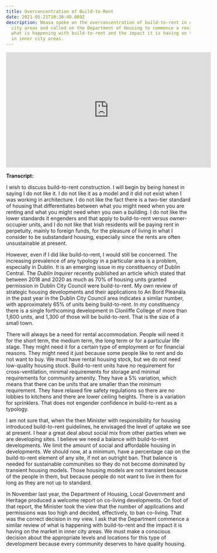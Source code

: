 ```yaml
---
title: Overconcentration of Build-to-Rent
date: 2021-05-21T10:30:49.089Z
description: Neasa spoke on the overconcentration of build-to-rent in our inner
  city areas and called on the Department of Housing to commence a review of
  what is happening with build-to-rent and the impact it is having on the market
  in inner city areas.
---
```

<iframe width="560" height="315" src="https://www.youtube.com/embed/ViBesyZvnAk" title="YouTube video player" frameborder="0" allow="accelerometer; autoplay; clipboard-write; encrypted-media; gyroscope; picture-in-picture" allowfullscreen></iframe>



**Transcript:**

I wish to discuss build-to-rent construction. I will begin by being honest in saying I do not like it. I do not like it as a model and it did not exist when I was working in architecture. I do not like the fact there is a two-tier standard of housing that differentiates between what you might need when you are renting and what you might need when you own a building. I do not like the lower standards it engenders and that apply to build-to-rent versus owner-occupier units, and I do not like that Irish residents will be paying rent in perpetuity, mainly to foreign funds, for the pleasure of living in what I consider to be substandard housing, especially since the rents are often unsustainable at present.

However, even if I did like build-to-rent, I would still be concerned. The increasing prevalence of any typology in a particular area is a problem, especially in Dublin. It is an emerging issue in my constituency of Dublin Central. The *Dublin Inquirer* recently published an article which stated that between 2018 and 2020 as much as 70% of housing units granted permission in Dublin City Council were build-to-rent. My own review of strategic housing developments and their applications to An Bord Pleanála in the past year in the Dublin City Council area indicates a similar number, with approximately 65% of units being build-to-rent. In my constituency there is a single forthcoming development in Clonliffe College of more than 1,600 units, and 1,300 of those will be build-to-rent. That is the size of a small town.

There will always be a need for rental accommodation. People will need it for the short term, the medium term, the long term or for a particular life stage. They might need it for a certain type of employment or for financial reasons. They might need it just because some people like to rent and do not want to buy. We must have rental housing stock, but we do not need low-quality housing stock. Build-to-rent units have no requirement for cross-ventilation, minimal requirements for storage and minimal requirements for community amenity. They have a 5% variation, which means that there can be units that are smaller than the minimum requirement. They have relaxed fire safety regulations so there are no lobbies to kitchens and there are lower ceiling heights. There is a variation for sprinklers. That does not engender confidence in build-to-rent as a typology.

I am not sure that, when the then Minister with responsibility for housing introduced build-to-rent guidelines, he envisaged the level of uptake we see at present. I hear a great deal about social mix from other parties when we are developing sites. I believe we need a balance with build-to-rent developments. We limit the amount of social and affordable housing in developments. We should now, at a minimum, have a percentage cap on the build-to-rent element of any site, if not an outright ban. That balance is needed for sustainable communities so they do not become dominated by transient housing models. Those housing models are not transient because of the people in them, but because people do not want to live in them for long as they are not up to standard.

In November last year, the Department of Housing, Local Government and Heritage produced a welcome report on co-living developments. On foot of that report, the Minister took the view that the number of applications and permissions was too high and decided, effectively, to ban co-living. That was the correct decision in my view. I ask that the Department commence a similar review of what is happening with build-to-rent and the impact it is having on the market in inner city areas. We must make a conscious decision about the appropriate levels and locations for this type of development because every community deserves to have quality housing.